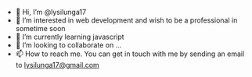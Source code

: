 - 👋 Hi, I’m @lysilunga17
- 👀 I’m interested in web development and wish to be a professional in sometime soon
- 🌱 I’m currently learning javascript
- 💞️ I’m looking to collaborate on ...
- 📫 How to reach me. You can get in touch with me by sending an email to lysilunga17@gmail.com

<!---
lysilunga17/lysilunga17 is a ✨ special ✨ repository because its `README.md` (this file) appears on your GitHub profile.
You can click the Preview link to take a look at your changes.
--->
